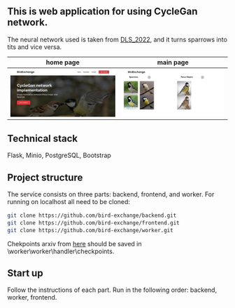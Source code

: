 ## This is web application for using CycleGan network.
The neural network used is taken from <a href="https://github.com/vladimirprotsenko/DLS_project_2022">DLS_2022</a>, and it turns sparrows into tits and vice versa.

home page|main page
:-:|:-:
![Alt-текст](https://github.com/bird-exchange/.github/blob/main/profile/background.png?raw=true) | ![Alt-текст](https://github.com/bird-exchange/.github/blob/main/profile/example.png?raw=true)

## Technical stack
Flask, Minio, PostgreSQL, Bootstrap

## Project structure

The service consists on three parts: backend, frontend, and worker. For running on localhost all need to be cloned:

```bash
git clone https://github.com/bird-exchange/backend.git
git clone https://github.com/bird-exchange/frontend.git
git clone https://github.com/bird-exchange/worker.git
```
Chekpoints arxiv from <a href="https://disk.yandex.ru/d/0_wNLkkyLIRdJA">here</a> should be saved in \worker\worker\handler\checkpoints\.

## Start up
Follow the instructions of each part. Run in the following order: backend, worker, frontend.
